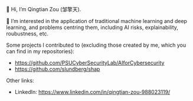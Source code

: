 👋 Hi, I’m Qingtian Zou (邹擎天).

👀 I’m interested in the application of traditional machine learning and deep learning, and problems centring them, including AI risks, explainability, roubustness, etc.

Some projects I contributed to (excluding those created by me, which you can find in my repositories):
- https://github.com/PSUCyberSecurityLab/AIforCybersecurity
- https://github.com/slundberg/shap

Other links:
- LinkedIn: https://www.linkedin.com/in/qingtian-zou-988023119/

<!---
Qingtian-Zou/Qingtian-Zou is a ✨ special ✨ repository because its `README.md` (this file) appears on your GitHub profile.
You can click the Preview link to take a look at your changes.
--->
